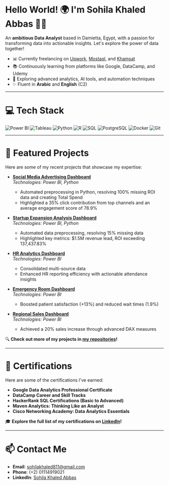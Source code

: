 
# Hello World! 🌍 I'm Sohila Khaled Abbas 👋🏼
An **ambitious Data Analyst** based in Damietta, Egypt, with a passion for transforming data into actionable insights. Let's explore the power of data together!

- 📊 Currently freelancing on [Upwork](https://www.upwork.com/freelancers/~0101a179450fb0cceb?viewMode=1), [Mostaql](https://mostaql.com/u/sohilaxkhaled), and [Khamsat](https://khamsat.com/user/sohilakhaledabbas)
- 📚 Continuously learning from platforms like Google, DataCamp, and Udemy
- 🌱 Exploring advanced analytics, AI tools, and automation techniques
- ✨ Fluent in **Arabic** and **English** (C2)

---

# 💻 Tech Stack
![Power BI](https://img.shields.io/badge/Power%20BI-%23F2C811.svg?style=for-the-badge&logo=powerbi&logoColor=white)
![Tableau](https://img.shields.io/badge/Tableau-E97627?style=for-the-badge&logo=tableau&logoColor=white)
![Python](https://img.shields.io/badge/python-%233776AB.svg?style=for-the-badge&logo=python&logoColor=white)
![R](https://img.shields.io/badge/R-%23276DC3.svg?style=for-the-badge&logo=r&logoColor=white)
![SQL](https://img.shields.io/badge/SQL-%2300758F.svg?style=for-the-badge&logo=sqlite&logoColor=white)
![PostgreSQL](https://img.shields.io/badge/PostgreSQL-%23316192.svg?style=for-the-badge&logo=postgresql&logoColor=white)
![Docker](https://img.shields.io/badge/Docker-%230db7ed.svg?style=for-the-badge&logo=docker&logoColor=white)
![Git](https://img.shields.io/badge/Git-%23F05033.svg?style=for-the-badge&logo=git&logoColor=white)

---

# 🚀 Featured Projects
Here are some of my recent projects that showcase my expertise:
- **[Social Media Advertising Dashboard](https://github.com/Sohila-Khaled-Abbas/Social-Media-Advertising-Dashboard)**  
  *Technologies: Power BI, Python*  
  - Automated preprocessing in Python, resolving 100% missing ROI data and creating Total Spend
  - Highlighted a 35% click contribution from top channels and an average engagement score of 78.9%
    
- **[Startup Expansion Analysis Dashboard](https://github.com/Sohila-Khaled-Abbas/Startup-Expansion-Analysis-Dashboard)**  
  *Technologies: Power BI, Python*  
  - Automated data preprocessing, resolving 15% missing data
  - Highlighted key metrics: $1.5M revenue lead, ROI exceeding 137,437.83%

- **[HR Analytics Dashboard](https://github.com/Sohila-Khaled-Abbas/HR-Analytics-Dashboard)**  
  *Technologies: Power BI*  
  - Consolidated multi-source data
  - Enhanced HR reporting efficiency with actionable attendance insights

- **[Emergency Room Dashboard](https://github.com/Sohila-Khaled-Abbas/Emergency-Room-Dashboard)**  
  *Technologies: Power BI*  
  - Boosted patient satisfaction (+13%) and reduced wait times (1.9%)

- **[Regional Sales Dashboard](https://github.com/Sohila-Khaled-Abbas/regional-sales-dashboard)**  
  *Technologies: Power BI*  
  - Achieved a 20% sales increase through advanced DAX measures
    
🔍 **Check out more of my projects in [my repositories](https://github.com/Sohila-Khaled-Abbas?tab=repositories)!**

---

# 🌟 Certifications
Here are some of the certifications I've earned:
- **Google Data Analytics Professional Certificate**
- **DataCamp Career and Skill Tracks**
- **HackerRank SQL Certifications (Basic to Advanced)**
- **Maven Analytics: Thinking Like an Analyst**
- **Cisco Networking Academy: Data Analytics Essentials**

🎓 **Explore the full list of my certifications on [LinkedIn](https://www.linkedin.com/in/sohilakhaledabbas/)!**

---

# 📫 Contact Me
- **Email**: [sohilakhaled811@gmail.com](mailto:sohilakhaled811@gmail.com)
- **Phone**: (+2) 01114919021
- **LinkedIn**: [Sohila Khaled Abbas](https://www.linkedin.com/in/sohilakhaledabbas/)

